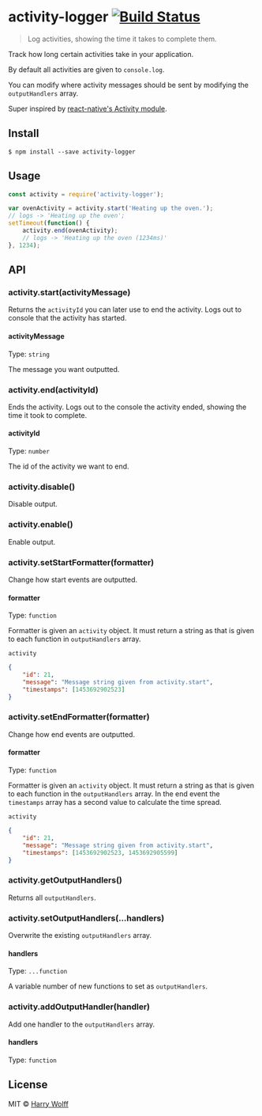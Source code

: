 # activity-logger [![Build Status](https://travis-ci.org/hswolff/activity-logger.svg?branch=master)](https://travis-ci.org/hswolff/activity-logger)

> Log activities, showing the time it takes to complete them.

Track how long certain activities take in your application.

By default all activities are given to `console.log`.

You can modify where activity messages should be sent by modifying the `outputHandlers` array.

Super inspired by [react-native's Activity module](https://github.com/facebook/react-native/blob/master/packager/react-packager/src/Activity/index.js).

## Install

```
$ npm install --save activity-logger
```


## Usage

```js
const activity = require('activity-logger');

var ovenActivity = activity.start('Heating up the oven.');
// logs -> 'Heating up the oven';
setTimeout(function() {
	activity.end(ovenActivity);
	// logs -> 'Heating up the oven (1234ms)'
}, 1234);
```


## API

### activity.start(activityMessage)

Returns the `activityId` you can later use to end the activity. Logs out to console
that the activity has started.

#### activityMessage

Type: `string`

The message you want outputted.


### activity.end(activityId)

Ends the activity. Logs out to the console the activity ended, showing the time it
took to complete.

#### activityId

Type: `number`

The id of the activity we want to end.


### activity.disable()

Disable output.

### activity.enable()

Enable output.


### activity.setStartFormatter(formatter)

Change how start events are outputted.

#### formatter

Type: `function`

Formatter is given an `activity` object. It must return a string as that is
given to each function in `outputHandlers` array.

`activity`
```json
{
	"id": 21,
	"message": "Message string given from activity.start",
	"timestamps": [1453692902523]
}
```

### activity.setEndFormatter(formatter)

Change how end events are outputted.

#### formatter

Type: `function`

Formatter is given an `activity` object. It must return a string as that is
given to each function in the `outputHandlers` array. In the end event the `timestamps` array has a second value to calculate the time spread.

`activity`
```json
{
	"id": 21,
	"message": "Message string given from activity.start",
	"timestamps": [1453692902523, 1453692905599]
}
```

### activity.getOutputHandlers()

Returns all `outputHandlers`.

### activity.setOutputHandlers(...handlers)

Overwrite the existing `outputHandlers` array.

#### handlers

Type: `...function`

A variable number of new functions to set as `outputHandlers`.

### activity.addOutputHandler(handler)

Add one handler to the `outputHandlers` array.

#### handlers

Type: `function`


## License

MIT © [Harry Wolff](http://hswolff.com)
